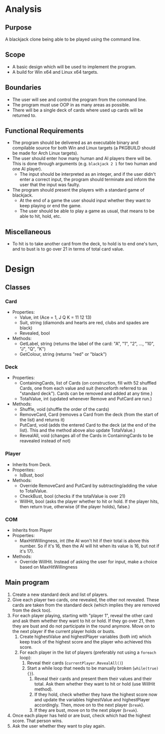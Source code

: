# Analysis

## Purpose

A blackjack clone being able to be played using the command line.

## Scope

* A basic design which will be used to implement the program.
* A build for Win x64 and Linux x64 targets.

## Boundaries

* The user will see and control the program from the command line.
* The program must use OOP in as many areas as possible.
* There will be a single deck of cards where used up cards will be returned to.

## Functional Requirements

* The program should be delivered as an executable binary and compilable source for both Win and Linux targets (a PKGBUILD should be made for Arch Linux targets).
* The user should enter how many human and AI players there will be. This is done through arguments (e.g. `blackjack 2 1` for two human and one AI player).
  * The input should be interpreted as an integer, and if the user didn't enter a correct input, the program should terminate and inform the user that the input was faulty.
* The program should present the players with a standard game of blackjack.
  * At the end of a game the user should input whether they want to keep playing or end the game.
  * The user should be able to play a game as usual, that means to be able to hit, hold, etc.
  
## Miscellaneous

* To hit is to take another card from the deck, to hold is to end one's turn, and to bust is to go over 21 in terms of total card value.

# Design

## Classes

### Card

* Properties:
  * Value, int (Ace = 1, J Q K = 11 12 13)
  * Suit, string (diamonds and hearts are red, clubs and spades are black)
  * Revealed, bool
* Methods:
  * GetLabel, string (returns the label of the card: "A", "1", "2", …, "10", "J", "Q", "K")
  * GetColour, string (returns "red" or "black")

### Deck

* Properties:
  * ContainingCards, list of Cards (on construction, fill with 52 shuffled Cards, one from each value and suit (henceforth referred to as "standard deck"). Cards can be removed and added at any time.)
  * TotalValue, int (updated whenever Remove and PutCard are run.)
* Methods:
  * Shuffle, void (shuffle the order of the cards)
  * RemoveCard, Card (removes a Card from the deck (from the start of the list) and returns it)
  * PutCard, void (adds the entered Card to the deck (at the end of the list). This and the method above also update TotalValue.)
  * RevealAll, void (changes all of the Cards in ContainingCards to be reavealed instead of not)

### Player

* Inherits from Deck.
* Properites:
  * IsBust, bool
* Methods:
  * Override RemoveCard and PutCard by subtracting/adding the value to TotalValue.
  * CheckBust, bool (checks if the totalValue is over 21)
  * WillHit, bool (asks the player whether to hit or hold. If the player hits, then return true, otherwise (if the player holds), false.)

### COM

* Inherits from Player
* Properties:
  * MaxHitWillingness, int (the AI won't hit if their total is above this number. So if it's 16, then the AI will hit when its value is 16, but not if it's 17).
* Methods:
  * Override WillHit. Instead of asking the user for input, make a choice based on MaxHitWillingness

## Main program

1. Create a new standard deck and list of players.
2. Give each player two cards, one revealed, the other not revealed. These cards are taken from the standard deck (which implies they are removed from the deck too).
3. For each player playing, starting with "player 1", reveal the other card and ask them whether they want to hit or hold. If they go over 21, then they are bust and do not participate in the round anymore. Move on to the next player if the current player holds or busts.
   1. Create highestValue and highestPlayer variables (both int) which keep track of the highest score and the player who achieved this score.
   2. For each player in the list of players (preferably not using a `foreach` loop):
      1. Reveal their cards (`currentPlayer.RevealAll()`)
      2. Start a while loop that needs to be manually broken (`while(true) {}`).
         1. Reveal their cards and present them their values and their total. Ask them whether they want to hit or hold (use WillHit method).
         2. If they hold, check whether they have the highest score now and update the variables highestValue and highestPlayer accordingly. Then, move on to the next player (`break`).
         3. If they are bust, move on to the next player (`break`).
4. Once each player has held or are bust, check which had the highest score. That person wins.
5. Ask the user whether they want to play again.
